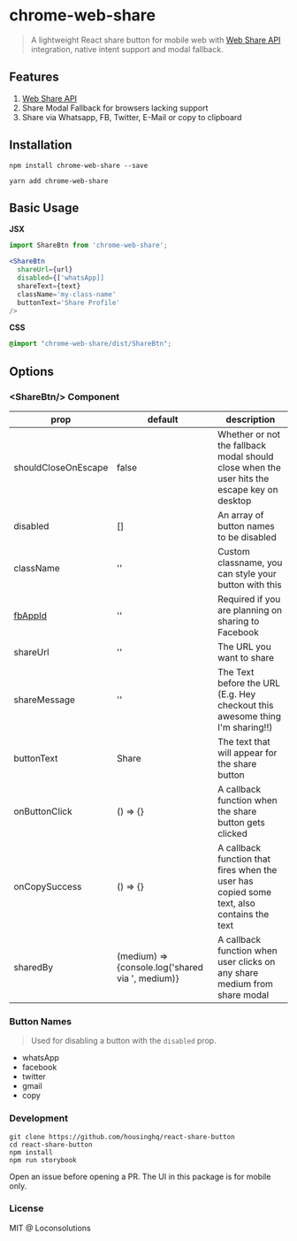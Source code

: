 # chrome-web-share

> A lightweight React share button for mobile web with [Web Share API](https://developers.google.com/web/updates/2016/09/navigator-share) integration, native intent support and modal fallback.

## Features

1. [Web Share API](https://developer.mozilla.org/en-US/docs/Web/API/Navigator/share#Browser_compatibility)
1. Share Modal Fallback for browsers lacking support
1. Share via Whatsapp, FB, Twitter, E-Mail or copy to clipboard

## Installation

```
npm install chrome-web-share --save
```

```
yarn add chrome-web-share
```

## Basic Usage

**JSX**
```jsx
import ShareBtn from 'chrome-web-share';

<ShareBtn
  shareUrl={url}
  disabled={['whatsApp]]
  shareText={text}
  className='my-class-name'
  buttonText='Share Profile'
/>
```

**CSS**
```css
@import "chrome-web-share/dist/ShareBtn";
```

## Options

### &lt;ShareBtn/&gt; Component

prop|default|description
----|-------|-----------
shouldCloseOnEscape|false|Whether or not the fallback modal should close when the user hits the escape key on desktop
disabled|[]|An array of button names to be disabled
className|''|Custom classname, you can style your button with this
[fbAppId](https://developers.facebook.com/docs/apps/register)|''|Required if you are planning on sharing to Facebook
shareUrl|''|The URL you want to share
shareMessage|''|The Text before the URL (E.g. Hey checkout this awesome thing I'm sharing!!)
buttonText| Share |The text that will appear for the share button
onButtonClick| () => {} |A callback function when the share button gets clicked
onCopySuccess| () => {} |A callback function that fires when the user has copied some text, also contains the text
sharedBy| (medium) => {console.log('shared via ', medium)}|A callback function when user clicks on any share medium from share modal

### Button Names
> Used for disabling a button with the `disabled` prop.

- whatsApp
- facebook
- twitter
- gmail
- copy

### Development
```
git clone https://github.com/housinghq/react-share-button
cd react-share-button
npm install
npm run storybook
```

Open an issue before opening a PR. The UI in this package is for mobile only.

### License
MIT @ Loconsolutions

